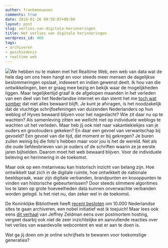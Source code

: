 ```yaml
---
author: frankmeeuwsen
comments: true
date: 2010-01-26 09:50:07+00:00
layout: post
slug: verlies-van-digitale-herinneringen
title: Het verlies van digitale herinneringen
wordpress_id: 466
tags:
- archiveren
- geschiedenis
- realtime web
---
```


[![](http://static.flickr.com/100/254294224_2f8177d79a.jpg)](http://www.flickr.com/photos/hauntedpalace/254294224/)We hebben nu te maken met het Realtime Web, een web van data wat de hele dag om ons heen hangt en voor steeds meer mensen de dagelijkse beslommeringen opslaat, indexeert en indien gewenst deelt. Ik hou van die ontwikkelingen, ben er graag mee bezig en bekijk waar de mogelijkheden liggen. Maar tegelijkertijd graaf ik de afgelopen maanden in het verleden van een deel van het Nederlandse internet en dan stemt het me [toch wat somber](/waarom-ik-bloghelden-schrijf/) dat niet alles bewaard blijft. Je kunt je afvragen, is het noodzakelijk dat de vluchtige schrijfoefeningen van duizenden Nederlanders op hun weblog of Hyves bewaard blijven voor het nageslacht? Wie zit daar nu op te wachten? Als samenleving zitten we wellicht niet op individuele weblogs te wachten uit het verleden. Maar heb jij ook niet naar vakantiekiekjes van je ouders en grootouders gekeken? En daar een gevoel van verwantschap bij gevoeld? Een gevoel van die tijd, dat moment er bij gekregen? Je buren zullen weinig bij die foto's hebben maar voor jou is het de wereld. Net als die oude liefdesbrieven van je ouders of de schriften waarin ze je eerste jaren bijhielden. Daarom moet het web bewaard blijven. Voor de individuele beleving en herinnering in de toekomst.

Maar ook op een metaniveau kan historisch inzicht van belang zijn. Hoe ontwikkelt taal zich in de digitale ruimte, hoe ontwikkelt de nationale beeldspraak, waar zijn digitale verbanden, brandpunten en knooppunten te vinden van historische gebeurtenissen? Door steeds slimmere algoritmes los te laten op grote hoeveelheden data kunnen onverwachte verbanden worden gelegd. Is het niet nu, dan zeker wel in de toekomst.

De Koninklijke Bibliotheek heeft [recent besloten](http://webwereld.nl/nieuws/64838/kb-archiveert-duizenden-nederlandse-sites.html) om 10.000 Nederlandse sites te gaan archiveren, een nobel initiatief wat ik toejuich! Maar lees ook eens [dit verhaal](http://www.zeldman.com/2010/01/21/posthumous-hosting-and-digital-culture/) van Jeffrey Zeldman eens over postmortem hosting, vergeet daarbij ook niet de zeer inzichtelijke en aanvullende reacties over het verlies van waardevolle webcontent en wat er aan te doen is.

Wat ga jij doen om je online schrijfsels te bewaren voor toekomstige generaties?
